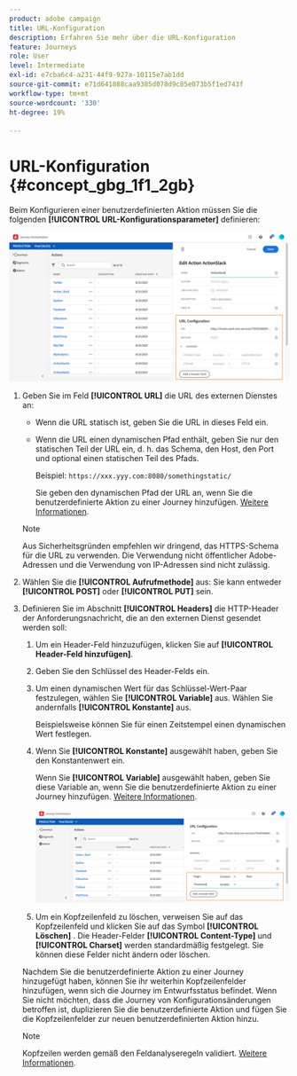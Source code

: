 ```yaml
---
product: adobe campaign
title: URL-Konfiguration
description: Erfahren Sie mehr über die URL-Konfiguration
feature: Journeys
role: User
level: Intermediate
exl-id: e7cba6c4-a231-44f9-927a-10115e7ab1dd
source-git-commit: e71d641888caa9385d078d9c85e073b5f1ed743f
workflow-type: tm+mt
source-wordcount: '330'
ht-degree: 19%

---
```


# URL-Konfiguration {#concept_gbg_1f1_2gb}

Beim Konfigurieren einer benutzerdefinierten Aktion müssen Sie die folgenden **[!UICONTROL URL-Konfigurationsparameter]** definieren:

![](../assets/journeyurlconfiguration.png)

1. Geben Sie im Feld **[!UICONTROL URL]** die URL des externen Dienstes an:

   * Wenn die URL statisch ist, geben Sie die URL in dieses Feld ein.

   * Wenn die URL einen dynamischen Pfad enthält, geben Sie nur den statischen Teil der URL ein, d. h. das Schema, den Host, den Port und optional einen statischen Teil des Pfads.

      Beispiel: `https://xxx.yyy.com:8080/somethingstatic/`

      Sie geben den dynamischen Pfad der URL an, wenn Sie die benutzerdefinierte Aktion zu einer Journey hinzufügen. [Weitere Informationen](../building-journeys/using-custom-actions.md).
   >[!NOTE]
   >
   >Aus Sicherheitsgründen empfehlen wir dringend, das HTTPS-Schema für die URL zu verwenden. Die Verwendung nicht öffentlicher Adobe-Adressen und die Verwendung von IP-Adressen sind nicht zulässig.

1. Wählen Sie die **[!UICONTROL Aufrufmethode]** aus: Sie kann entweder **[!UICONTROL POST]** oder **[!UICONTROL PUT]** sein.
1. Definieren Sie im Abschnitt **[!UICONTROL Headers]** die HTTP-Header der Anforderungsnachricht, die an den externen Dienst gesendet werden soll:
   1. Um ein Header-Feld hinzuzufügen, klicken Sie auf **[!UICONTROL Header-Feld hinzufügen]**.
   1. Geben Sie den Schlüssel des Header-Felds ein.
   1. Um einen dynamischen Wert für das Schlüssel-Wert-Paar festzulegen, wählen Sie **[!UICONTROL Variable]** aus. Wählen Sie andernfalls **[!UICONTROL Konstante]** aus.

      Beispielsweise können Sie für einen Zeitstempel einen dynamischen Wert festlegen.

   1. Wenn Sie **[!UICONTROL Konstante]** ausgewählt haben, geben Sie den Konstantenwert ein.

      Wenn Sie **[!UICONTROL Variable]** ausgewählt haben, geben Sie diese Variable an, wenn Sie die benutzerdefinierte Aktion zu einer Journey hinzufügen. [Weitere Informationen](../building-journeys/using-custom-actions.md).

      ![](../assets/journeyurlconfiguration2.png)

   1. Um ein Kopfzeilenfeld zu löschen, verweisen Sie auf das Kopfzeilenfeld und klicken Sie auf das Symbol **[!UICONTROL Löschen]** .
   Die Header-Felder **[!UICONTROL Content-Type]** und **[!UICONTROL Charset]** werden standardmäßig festgelegt. Sie können diese Felder nicht ändern oder löschen.

   Nachdem Sie die benutzerdefinierte Aktion zu einer Journey hinzugefügt haben, können Sie ihr weiterhin Kopfzeilenfelder hinzufügen, wenn sich die Journey im Entwurfsstatus befindet. Wenn Sie nicht möchten, dass die Journey von Konfigurationsänderungen betroffen ist, duplizieren Sie die benutzerdefinierte Aktion und fügen Sie die Kopfzeilenfelder zur neuen benutzerdefinierten Aktion hinzu.

   >[!NOTE]
   >
   >Kopfzeilen werden gemäß den Feldanalyseregeln validiert. [Weitere Informationen](https://tools.ietf.org/html/rfc7230#section-3.2.4).
